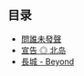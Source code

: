 ## 目录

- [問誰未發聲](https://github.com/xiaoyueyue165/blog/issues/51#issuecomment-521509379)
- [宣告 ◎ 北岛](https://github.com/xiaoyueyue165/blog/issues/51#issuecomment-521514499)
- [長城 - Beyond](https://github.com/xiaoyueyue165/blog/issues/51#issuecomment-523278774)
